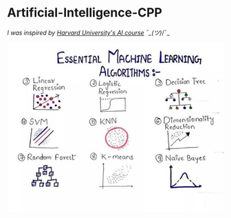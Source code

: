 # Artificial-Intelligence-CPP

_I was inspired by [Harvard University's AI course](https://www.youtube.com/playlist?list=PLhQjrBD2T382Nz7z1AEXmioc27axa19Kv) ¯\_(ツ)_/¯_

<img src=/Sources/aa.jpg alt="#"/>


